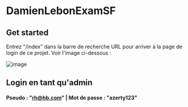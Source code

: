 # DamienLebonExamSF

## Get started

Entrez "/index" dans la barre de recherche URL pour arriver à la page de login de ce projet. Voir l'image ci-dessous :

![image](https://github.com/DamienL97r/DLExamSF/assets/117284330/c17e938f-5c99-44c9-bf70-fe8cb31b7f25)


## Login en tant qu'admin
#### Pseudo : "rh@hb.com"   |   Mot de passe : "azerty123"
